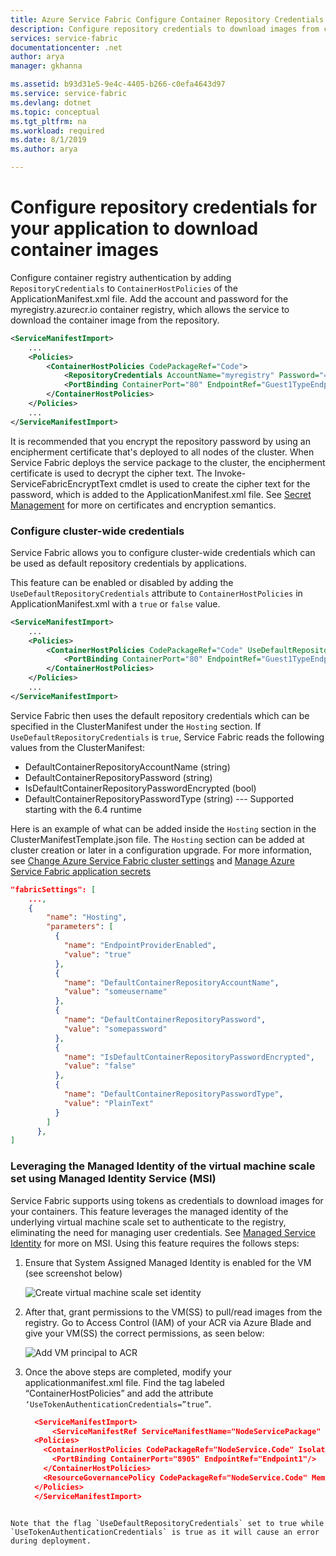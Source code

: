 ```yaml
---
title: Azure Service Fabric Configure Container Repository Credentials | Microsoft Docs
description: Configure repository credentials to download images from container registry
services: service-fabric
documentationcenter: .net
author: arya
manager: gkhanna

ms.assetid: b93d31e5-9e4c-4405-b266-c0efa4643d97
ms.service: service-fabric
ms.devlang: dotnet
ms.topic: conceptual
ms.tgt_pltfrm: na
ms.workload: required
ms.date: 8/1/2019
ms.author: arya

---
```


# Configure repository credentials for your application to download container images

Configure container registry authentication by adding `RepositoryCredentials` to `ContainerHostPolicies` of the ApplicationManifest.xml file. Add the account and password for the myregistry.azurecr.io container registry, which allows the service to download the container image from the repository.

```xml
<ServiceManifestImport>
    ...
    <Policies>
        <ContainerHostPolicies CodePackageRef="Code">
            <RepositoryCredentials AccountName="myregistry" Password="=P==/==/=8=/=+u4lyOB=+=nWzEeRfF=" PasswordEncrypted="false"/>
            <PortBinding ContainerPort="80" EndpointRef="Guest1TypeEndpoint"/>
        </ContainerHostPolicies>
    </Policies>
    ...
</ServiceManifestImport>
```

It is recommended that you encrypt the repository password by using an encipherment certificate that's deployed to all nodes of the cluster. When Service Fabric deploys the service package to the cluster, the encipherment certificate is used to decrypt the cipher text. The Invoke-ServiceFabricEncryptText cmdlet is used to create the cipher text for the password, which is added to the ApplicationManifest.xml file.
See [Secret Management](service-fabric-application-secret-management.md) for more on certificates and encryption semantics.

### Configure cluster-wide credentials

Service Fabric allows you to configure cluster-wide credentials which can be used as default repository credentials by applications.

This feature can be enabled or disabled by adding the `UseDefaultRepositoryCredentials` attribute to `ContainerHostPolicies` in ApplicationManifest.xml with a `true` or `false` value.

```xml
<ServiceManifestImport>
    ...
    <Policies>
        <ContainerHostPolicies CodePackageRef="Code" UseDefaultRepositoryCredentials="true">
            <PortBinding ContainerPort="80" EndpointRef="Guest1TypeEndpoint"/>
        </ContainerHostPolicies>
    </Policies>
    ...
</ServiceManifestImport>
```

Service Fabric then uses the default repository credentials which can be specified in the ClusterManifest under the `Hosting` section.  If `UseDefaultRepositoryCredentials` is `true`, Service Fabric reads the following values from the ClusterManifest:

* DefaultContainerRepositoryAccountName (string)
* DefaultContainerRepositoryPassword (string)
* IsDefaultContainerRepositoryPasswordEncrypted (bool)
* DefaultContainerRepositoryPasswordType (string) --- Supported starting with the 6.4 runtime

Here is an example of what can be added inside the `Hosting` section in the ClusterManifestTemplate.json file. The `Hosting` section can be added at cluster creation or later in a configuration upgrade. For more information, see [Change Azure Service Fabric cluster settings](service-fabric-cluster-fabric-settings.md) and [Manage Azure Service Fabric application secrets](service-fabric-application-secret-management.md)

```json
"fabricSettings": [
	...,
	{
        "name": "Hosting",
        "parameters": [
          {
            "name": "EndpointProviderEnabled",
            "value": "true"
          },
          {
            "name": "DefaultContainerRepositoryAccountName",
            "value": "someusername"
          },
          {
            "name": "DefaultContainerRepositoryPassword",
            "value": "somepassword"
          },
          {
            "name": "IsDefaultContainerRepositoryPasswordEncrypted",
            "value": "false"
          },
          {
            "name": "DefaultContainerRepositoryPasswordType",
            "value": "PlainText"
          }
        ]
      },
]
```

### Leveraging the Managed Identity of the virtual machine scale set using Managed Identity Service (MSI)

Service Fabric supports using tokens as credentials to download images for your containers.  This feature leverages the managed identity of the underlying virtual machine scale set to authenticate to the registry, eliminating the need for managing user credentials.  See [Managed Service Identity](https://docs.microsoft.com/en-us/azure/active-directory/managed-identities-azure-resources/overview) for more on MSI.  Using this feature requires the follows steps:

1.  Ensure that System Assigned Managed Identity is enabled for the VM (see screenshot below)

    ![Create virtual machine scale set identity](/media/service-fabric-configure-container-repository-credentials/service-fabric-configure-container-repository-credentials-VMSS-identity.png)

2.  After that, grant permissions to the VM(SS) to pull/read images from the registry.  Go to Access Control (IAM) of your ACR via Azure Blade and give your VM(SS) the correct permissions, as seen below:

    ![Add VM principal to ACR](/media/service-fabric-configure-container-repository-credentials/service-fabric-configure-container-repository-credentials-ACR-IAM.png)

3.  Once the above steps are completed, modify your applicationmanifest.xml file.  Find the tag labeled “ContainerHostPolicies” and add the attribute `‘UseTokenAuthenticationCredentials=”true”`.

    ```json
      <ServiceManifestImport>
          <ServiceManifestRef ServiceManifestName="NodeServicePackage" ServiceManifestVersion="1.0"/>
      <Policies>
        <ContainerHostPolicies CodePackageRef="NodeService.Code" Isolation="process" UseTokenAuthenticationCredentials="true">
          <PortBinding ContainerPort="8905" EndpointRef="Endpoint1"/>
        </ContainerHostPolicies>
        <ResourceGovernancePolicy CodePackageRef="NodeService.Code" MemoryInMB="256"/>
      </Policies>
      </ServiceManifestImport>
  ```

Note that the flag `UseDefaultRepositoryCredentials` set to true while `UseTokenAuthenticationCredentials` is true as it will cause an error during deployment.  